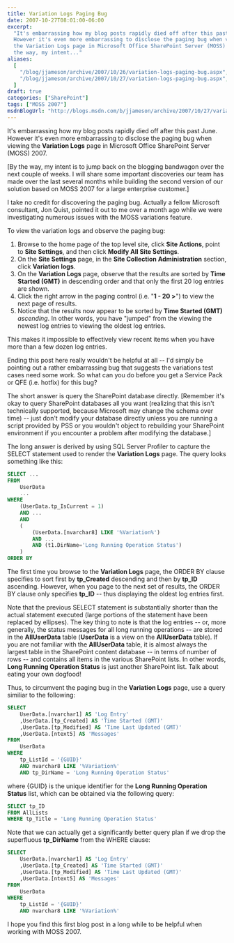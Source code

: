 ```yaml
---
title: Variation Logs Paging Bug
date: 2007-10-27T08:01:00-06:00
excerpt:
  "It's embarrassing how my blog posts rapidly died off after this past June.
  However it's even more embarrassing to disclose the paging bug when viewing
  the Variation Logs page in Microsoft Office SharePoint Server (MOSS) 2007. [By
  the way, my intent..."
aliases:
  [
    "/blog/jjameson/archive/2007/10/26/variation-logs-paging-bug.aspx",
    "/blog/jjameson/archive/2007/10/27/variation-logs-paging-bug.aspx",
  ]
draft: true
categories: ["SharePoint"]
tags: ["MOSS 2007"]
msdnBlogUrl: "http://blogs.msdn.com/b/jjameson/archive/2007/10/27/variation-logs-paging-bug.aspx"
---
```


It's embarrassing how my blog posts rapidly died off after this past June.
However it's even more embarrassing to disclose the paging bug when viewing the
**Variation Logs** page in Microsoft Office SharePoint Server (MOSS) 2007.

[By the way, my intent is to jump back on the blogging bandwagon over the next
couple of weeks. I will share some important discoveries our team has made over
the last several months while building the second version of our solution based
on MOSS 2007 for a large enterprise customer.]

I take no credit for discovering the paging bug. Actually a fellow Microsoft
consultant, Jon Quist, pointed it out to me over a month ago while we were
investigating numerous issues with the MOSS variations feature.

To view the variation logs and observe the paging bug:

1. Browse to the home page of the top level site, click **Site Actions**, point
   to **Site Settings**, and then click **Modify All Site Settings**.
1. On the **Site Settings** page, in the **Site Collection Administration**
   section, click **Variation logs**.
1. On the **Variation Logs** page, observe that the results are sorted by **Time
   Started (GMT)** in descending order and that only the first 20 log entries
   are shown.
1. Click the right arrow in the paging control (i.e. "**1 - 20 &gt;**") to view
   the next page of results.
1. Notice that the results now appear to be sorted by **Time Started (GMT)**
   _ascending_. In other words, you have "jumped" from the viewing the newest
   log entries to viewing the oldest log entries.

This makes it impossible to effectively view recent items when you have more
than a few dozen log entries.

Ending this post here really wouldn't be helpful at all -- I'd simply be
pointing out a rather embarrassing bug that suggests the variations test cases
need some work. So what can you do before you get a Service Pack or QFE (i.e.
hotfix) for this bug?

The short answer is query the SharePoint database directly. [Remember it's okay
to query SharePoint databases all you want (realizing that this isn't
technically supported, because Microsoft may change the schema over time) --
just don't modify your database directly unless you are running a script
provided by PSS or you wouldn't object to rebuilding your SharePoint environment
if you encounter a problem after modifying the database.]

The long answer is derived by using SQL Server Profiler to capture the SELECT
statement used to render the **Variation Logs** page. The query looks something
like this:

```SQL
SELECT ...
FROM
    UserData
    ...
WHERE
    (UserData.tp_IsCurrent = 1)
    AND ...
    AND
    (
        (UserData.[nvarchar8] LIKE '%Variation%')
        AND ...
        AND (t1.DirName='Long Running Operation Status')
    )
ORDER BY
```

The first time you browse to the **Variation Logs** page, the ORDER BY clause
specifies to sort first by **tp_Created** descending and then by **tp_ID**
ascending. However, when you page to the next set of results, the ORDER BY
clause only specifies **tp_ID** -- thus displaying the oldest log entries first.

Note that the previous SELECT statement is substantially shorter than the actual
statement executed (large portions of the statement have been replaced by
ellipses). The key thing to note is that the log entries -- or, more generally,
the status messages for all long running operations -- are stored in the
**AllUserData** table (**UserData** is a view on the **AllUserData** table). If
you are not familiar with the **AllUserData** table, it is almost always the
largest table in the SharePoint content database -- in terms of number of rows
-- and contains all items in the various SharePoint lists. In other words,
**Long Running Operation Status** is just another SharePoint list. Talk about
eating your own dogfood!

Thus, to circumvent the paging bug in the **Variation Logs** page, use a query
similiar to the following:

```SQL
SELECT
    UserData.[nvarchar1] AS 'Log Entry'
    ,UserData.[tp_Created] AS 'Time Started (GMT)'
    ,UserData.[tp_Modified] AS 'Time Last Updated (GMT)'
    ,UserData.[ntext5] AS 'Messages'
FROM
    UserData
WHERE
    tp_ListId = '{GUID}'
    AND nvarchar8 LIKE '%Variation%'
    AND tp_DirName = 'Long Running Operation Status'
```

where {GUID} is the unique identifier for the **Long Running Operation Status**
list, which can be obtained via the following query:

```SQL
SELECT tp_ID
FROM AllLists
WHERE tp_Title = 'Long Running Operation Status'
```

Note that we can actually get a significantly better query plan if we drop the
superfluous **tp_DirName** from the WHERE clause:

```SQL
SELECT
    UserData.[nvarchar1] AS 'Log Entry'
    ,UserData.[tp_Created] AS 'Time Started (GMT)'
    ,UserData.[tp_Modified] AS 'Time Last Updated (GMT)'
    ,UserData.[ntext5] AS 'Messages'
FROM
    UserData
WHERE
    tp_ListId = '{GUID}'
    AND nvarchar8 LIKE '%Variation%'
```

I hope you find this first blog post in a long while to be helpful when working
with MOSS 2007.
